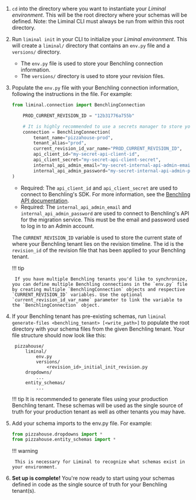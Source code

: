 
1. `cd` into the directory where you want to instantiate your *Liminal environment*. This will be the root directory where your schemas will be defined. Note: the Liminal CLI must always be run from within this root directory.

2. Run `liminal init` in your CLI to initialize your *Liminal environment*. This will create a `liminal/` directory that contains an `env.py` file and a `versions/` directory.

    * The `env.py` file is used to store your Benchling connection information.
    * The `versions/` directory is used to store your revision files.

3. Populate the `env.py` file with your Benchling connection information, following the instructions in the file. For example:

    ```python
    from liminal.connection import BenchlingConnection

        PROD_CURRENT_REVISION_ID = "12b31776a755b"

        # It is highly recommended to use a secrets manager to store your credentials.
        connection = BenchlingConnection(
            tenant_name="pizzahouse-prod",
            tenant_alias="prod",
            current_revision_id_var_name="PROD_CURRENT_REVISION_ID",
            api_client_id="my-secret-api-client-id",
            api_client_secret="my-secret-api-client-secret",
            internal_api_admin_email="my-secret-internal-api-admin-email",
            internal_api_admin_password="my-secret-internal-api-admin-password",
    )
    ```

    * Required: The `api_client_id` and `api_client_secret` are used to connect to Benchling's SDK. For more information, see the [Benchling API documentation](https://docs.benchling.com/docs/getting-started-benchling-apps#calling-the-api-as-an-app).
    * Required: The `internal_api_admin_email` and `internal_api_admin_password` are used to connect to Benchling's API for the migration service. This must be the email and password used to log in to an Admin account.

    The `CURRENT_REVISION_ID` variable is used to store the current state of where your Benchling tenant lies on the revision timeline. The id is the `revision_id` of the revision file that has been applied to your Benchling tenant.

    !!! tip

        If you have multiple Benchling tenants you'd like to synchronize, you can define multiple Benchling connections in the `env.py` file by creating multiple `BenchlingConnection` objects and respective `CURRENT_REVISION_ID` variables. Use the optional `current_revision_id_var_name` parameter to link the variable to the `BenchlingConnection` object.

4. If your Benchling tenant has pre-existing schemas, run `liminal generate-files <benchling_tenant> [<write_path>]` to populate the root directory with your schema files from the given Benchling tenant. Your file structure should now look like this:

        pizzahouse/
            liminal/
                env.py
                versions/
                    <revision_id>_initial_init_revision.py
            dropdowns/
                ...
            entity_schemas/
                ...

    !!! tip
        It is recommended to generate files using your production Benchling tenant. These schemas will be used as the single source of truth for your production tenant as well as other tenants you may have.

5. Add your schema imports to the env.py file. For example:

    ```python
    from pizzahouse.dropdowns import *
    from pizzahouse.entity_schemas import *
    ```

    !!! warning

        This is necessary for Liminal to recognize what schemas exist in your environment.

6. **Set up is complete!** You're now ready to start using your schemas defined in code as the single source of truth for your Benchling tenant(s).
